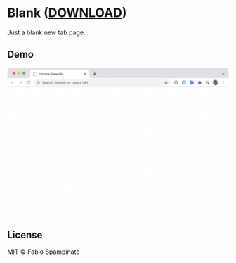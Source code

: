 # Blank ([DOWNLOAD](https://chrome.google.com/webstore/detail//TODO))

Just a blank new tab page.

## Demo

<p align="center">
  <img src="resources/screenshots/browser.png" width="750" alt="Browser">
</p>

## License

MIT © Fabio Spampinato
